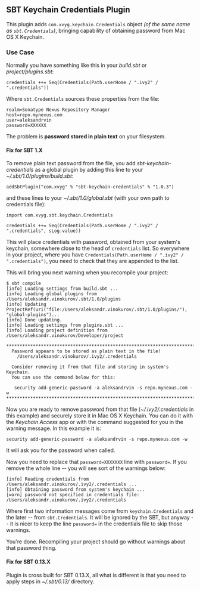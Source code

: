 ## SBT Keychain Credentials Plugin

This plugin adds `com.xvyg.keychain.Credentials` object _(of the same name as `sbt.Credentials`)_,
bringing capability of obtaining password from Mac OS X Keychain.

### Use Case

Normally you have something like this in your _build.sbt_ or _project/plugins.sbt_:

    credentials ++= Seq(Credentials(Path.userHome / ".ivy2" / ".credentials"))
    
Where `sbt.Credentials` sources these properties from the file:

    realm=Sonatype Nexus Repository Manager
    host=repo.mynexus.com
    user=aleksandrvin
    password=XXXXXX

The problem is **password stored in plain text** on your filesystem. 

#### Fix for SBT 1.X

To remove plain text password from the file, you add _sbt-keychain-credentials_ as
a global plugin by adding this line to your _~/.sbt/1.0/plugins/build.sbt_:
                 
    addSbtPlugin("com.xvyg" % "sbt-keychain-credentials" % "1.0.3")
    
and these lines to your _~/.sbt/1.0/global.sbt_ (with your own path to credentials file):

    import com.xvyg.sbt.keychain.Credentials

    credentials ++= Seq(Credentials(Path.userHome / ".ivy2" / ".credentials", sLog.value))

This will place credentials with password, obtained from your system's keychain, somewhere
close to the head of `credentials` list. So everywhere in your project, where you have
`Credentials(Path.userHome / ".ivy2" / ".credentials")`, you need to check that they
are appended to the list.

This will bring you next warning when you recompile your project:

    $ sbt compile
    [info] Loading settings from build.sbt ...
    [info] Loading global plugins from /Users/aleksandr.vinokurov/.sbt/1.0/plugins
    [info] Updating ProjectRef(uri("file:/Users/aleksandr.vinokurov/.sbt/1.0/plugins/"), "global-plugins")...
    [info] Done updating.
    [info] Loading settings from plugins.sbt ...
    [info] Loading project definition from /Users/aleksandr.vinokurov/Developer/project
    
    ************************************************************************
      Password appears to be stored as plain text in the file!
        /Users/aleksandr.vinokurov/.ivy2/.credentials
    
      Consider removing it from that file and storing in system's Keychain.
      You can use the command below for this:
    
       security add-generic-password -a aleksandrvin -s repo.mynexus.com -w
    ************************************************************************
    
Now you are ready to remove password from that file (_~/.ivy2/.credentials_ in this
example) and securely store it in Mac OS X Keychain. You can do it with the
_Keychain Access_ app or with the command suggested for you in the warning message. In this
example it is:

    security add-generic-password -a aleksandrvin -s repo.mynexus.com -w
    
It will ask you for the password when called.

Now you need to replace that `password=XXXXXXX` line with `password=`. If you remove the
whole line -- you will see sort of the warnings below:

    [info] Reading credentials from /Users/aleksandr.vinokurov/.ivy2/.credentials ...
    [info] Obtaining password from system's keychain ...
    [warn] password not specified in credentials file: /Users/aleksandr.vinokurov/.ivy2/.credentials

Where first two information messages come from `keychain.Credentials` and the later --
from `sbt.Credentials`. It will be ignored by the SBT, but anyway -- it is nicer to keep
the line `password=` in the credentials file to skip those warnings.

You're done. Recompiling your project should go without warnings about that password thing.

#### Fix for SBT 0.13.X

Plugin is cross built for SBT 0.13.X, all what is different is that you need to apply steps
in _~/.sbt/0.13/_ directory.

